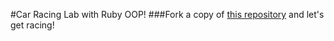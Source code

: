 #Car Racing Lab with Ruby OOP!
###Fork a copy of [this repository](https://github.com/sf-wdi-21/car-racing-lab) and let's get racing!